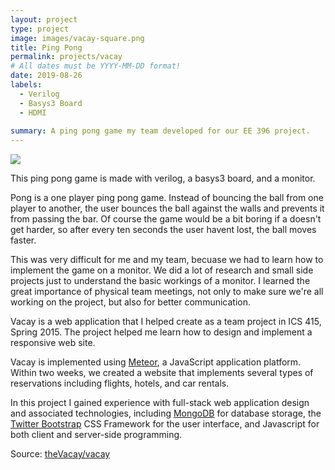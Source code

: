```yaml
---
layout: project
type: project
image: images/vacay-square.png
title: Ping Pong
permalink: projects/vacay
# All dates must be YYYY-MM-DD format!
date: 2019-08-26
labels:
  - Verilog
  - Basys3 Board
  - HDMI
  
summary: A ping pong game my team developed for our EE 396 project.
---
```


<img class="ui medium right floated rounded image" src="../images/vacay-home-page.png">

This ping pong game is made with verilog, a basys3 board, and a monitor. 

Pong is a one player ping pong game. Instead of bouncing the ball from one player to another, the user bounces the ball against the walls and prevents it from passing the bar. Of course the game would be a bit boring if a doesn't get harder, so after every ten seconds the user havent lost, the ball moves faster. 

This was very difficult for me and my team, becuase we had to learn how to implement the game on a monitor. We did a lot of research and small side projects just to understand the basic workings of a monitor. I learned the great importance of physical team meetings, not only to make sure we're all working on the project, but also for better communication. 


Vacay is a web application that I helped create as a team project in ICS 415, Spring 2015. The project helped me learn how to design and implement a responsive web site.

Vacay is implemented using [Meteor](http://meteor.com), a JavaScript application platform. Within two weeks, we created a website that implements several types of reservations including flights, hotels, and car rentals.

In this project I gained experience with full-stack web application design and associated technologies, including [MongoDB](http://mongodb.com) for database storage, the [Twitter Bootstrap](http://getbootstrap.com/) CSS Framework for the user interface, and Javascript for both client and server-side programming. 
 
Source: <a href="https://github.com/theVacay/vacay"><i class="large github icon"></i>theVacay/vacay</a>
